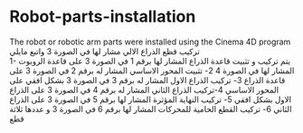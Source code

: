 # Robot-parts-installation
The robot or robotic arm parts were installed using the Cinema 4D program
تركيب قطع الذراع الالي مشار لها في الصورة 3 واتبع مايلي  
1- يتم تركيب و تثبيت قاعدة الذراع المشار لها برقم 1 في الصورة 3 على قاعدة الروبوت المشار لها في الصورة 4
2- تثبيت المحور الاساسي المشار له برقم 2 في الصورة 3 على قاعدة الذراع 
3- تركيب الذراع الاول المشار له برقم 3 في الصورة 3 بشكل افقي على المحور الاساسي
4-تركيب الذراع الثاني المشار له برقم 4 في الصورة 3 على الذراع الاول بشكل افقي 
5- تركيب النهاية المؤثرة المشار لها برقم 5 في الصورة 3 على الذراع الثاني 
6- تركيب القطع الحامية للمحركات المشار لها برقم 6 في الصورة 3 و عددها ثلاثة قطع 
